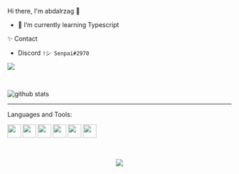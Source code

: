 Hi there, I'm abdalrzag 👋
- 🌱 I’m currently learning Typescript 

✨ Contact <br>
- Discord  `!シ Senpai#2970`

![](https://komarev.com/ghpvc/?username=Senpai-10)

<br>


![github stats](https://github-readme-stats.vercel.app/api?username=Senpai-10&count_private=true&show_icons=true&theme=dracula&hide=stars)

---


Languages and Tools:<br>


<p float="left">
  <img src="https://cdn.worldvectorlogo.com/logos/javascript.svg"  width="30" height="30" />
  <img src="https://cdn.worldvectorlogo.com/logos/python-5.svg"    width="30" height="30" />
  <img src="https://cdn.worldvectorlogo.com/logos/nodejs-icon.svg" width="30" height="30" />
  <img src="https://cdn.worldvectorlogo.com/logos/react-2.svg"     width="30" height="30" />
  <img src="https://cdn.worldvectorlogo.com/logos/c.svg"           width="30" height="30" />
  <img src="https://cdn.worldvectorlogo.com/logos/git-icon.svg"    width="30" height="30" />
</p>

<br>

<p align="center">
  <img src="https://pa1.narvii.com/6554/0eeaabb4792192661fee2fa5ba4399a4427f8724_hq.gif"></img>
</p>
